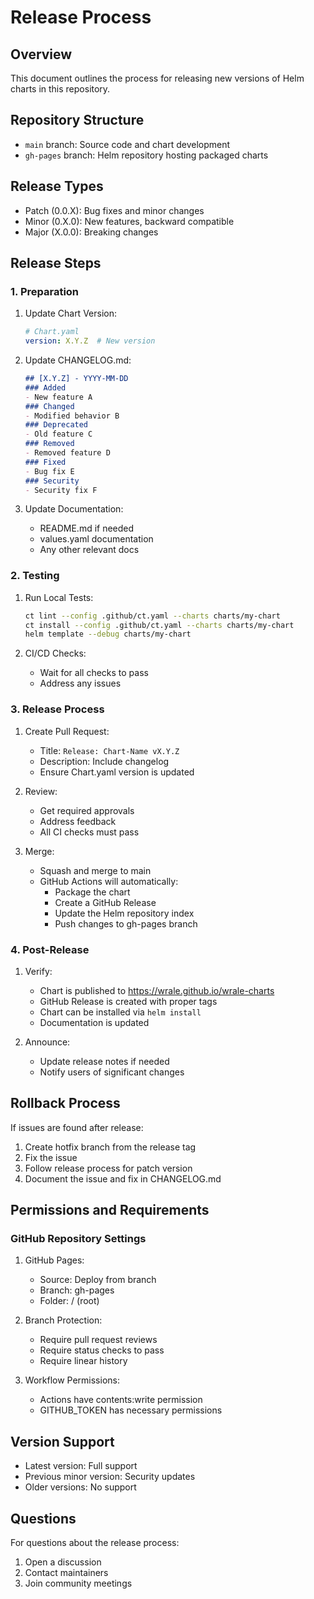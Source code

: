 # Release Process

## Overview

This document outlines the process for releasing new versions of Helm charts in this repository.

## Repository Structure

- `main` branch: Source code and chart development
- `gh-pages` branch: Helm repository hosting packaged charts

## Release Types

- Patch (0.0.X): Bug fixes and minor changes
- Minor (0.X.0): New features, backward compatible
- Major (X.0.0): Breaking changes

## Release Steps

### 1. Preparation

1. Update Chart Version:
   ```yaml
   # Chart.yaml
   version: X.Y.Z  # New version
   ```

2. Update CHANGELOG.md:
   ```markdown
   ## [X.Y.Z] - YYYY-MM-DD
   ### Added
   - New feature A
   ### Changed
   - Modified behavior B
   ### Deprecated
   - Old feature C
   ### Removed
   - Removed feature D
   ### Fixed
   - Bug fix E
   ### Security
   - Security fix F
   ```

3. Update Documentation:
   - README.md if needed
   - values.yaml documentation
   - Any other relevant docs

### 2. Testing

1. Run Local Tests:
   ```bash
   ct lint --config .github/ct.yaml --charts charts/my-chart
   ct install --config .github/ct.yaml --charts charts/my-chart
   helm template --debug charts/my-chart
   ```

2. CI/CD Checks:
   - Wait for all checks to pass
   - Address any issues

### 3. Release Process

1. Create Pull Request:
   - Title: `Release: Chart-Name vX.Y.Z`
   - Description: Include changelog
   - Ensure Chart.yaml version is updated

2. Review:
   - Get required approvals
   - Address feedback
   - All CI checks must pass

3. Merge:
   - Squash and merge to main
   - GitHub Actions will automatically:
     - Package the chart
     - Create a GitHub Release
     - Update the Helm repository index
     - Push changes to gh-pages branch

### 4. Post-Release

1. Verify:
   - Chart is published to https://wrale.github.io/wrale-charts
   - GitHub Release is created with proper tags
   - Chart can be installed via `helm install`
   - Documentation is updated

2. Announce:
   - Update release notes if needed
   - Notify users of significant changes

## Rollback Process

If issues are found after release:

1. Create hotfix branch from the release tag
2. Fix the issue
3. Follow release process for patch version
4. Document the issue and fix in CHANGELOG.md

## Permissions and Requirements

### GitHub Repository Settings

1. GitHub Pages:
   - Source: Deploy from branch
   - Branch: gh-pages
   - Folder: / (root)

2. Branch Protection:
   - Require pull request reviews
   - Require status checks to pass
   - Require linear history

3. Workflow Permissions:
   - Actions have contents:write permission
   - GITHUB_TOKEN has necessary permissions

## Version Support

- Latest version: Full support
- Previous minor version: Security updates
- Older versions: No support

## Questions

For questions about the release process:
1. Open a discussion
2. Contact maintainers
3. Join community meetings
